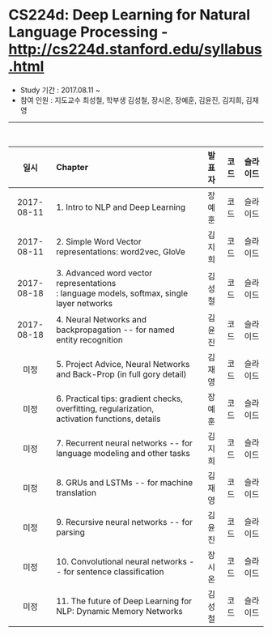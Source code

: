 # CS224d: Deep Learning for Natural Language Processing - http://cs224d.stanford.edu/syllabus.html

- Study 기간 : 2017.08.11 ~
- 참여 인원 : 지도교수 최성철, 학부생 김성철, 장시온, 장예훈, 김윤진, 김지희, 김재영
<hr>
<br>

|     일시     | Chapter                                                                                           | 발표자 |  코드 | 슬라이드 |
| :--------: | :------------------------------------------------------------------------------------------------ | :-: | :-: | :--: |
| 2017-08-11 | 1. Intro to NLP and Deep Learning                                                                 | 장예훈 |  코드 | 슬라이드 |
| 2017-08-11 | 2. Simple Word Vector representations: word2vec, GloVe                                            | 김지희 |  코드 | 슬라이드 |
| 2017-08-18 | 3. Advanced word vector representations<br>: language models, softmax, single layer networks      | 김성철 |  코드 | 슬라이드 |
| 2017-08-18 | 4. Neural Networks and backpropagation -- for named entity recognition                            | 김윤진 |  코드 | 슬라이드 |
|     미정     | 5. Project Advice, Neural Networks and Back-Prop (in full gory detail)                            | 김재영 |  코드 | 슬라이드 |
|     미정     | 6. Practical tips: gradient checks, overfitting, regularization,<br>activation functions, details | 장예훈 |  코드 | 슬라이드 |
|     미정     | 7. Recurrent neural networks -- for language modeling and other tasks                             | 김지희 |  코드 | 슬라이드 |
|     미정     | 8. GRUs and LSTMs -- for machine translation                                                      | 김재영 |  코드 | 슬라이드 |
|     미정     | 9. Recursive neural networks -- for parsing                                                       | 김윤진 |  코드 | 슬라이드 |
|     미정     | 10. Convolutional neural networks -- for sentence classification                                  | 장시온 |  코드 | 슬라이드 |
|     미정     | 11. The future of Deep Learning for NLP: Dynamic Memory Networks                                  | 김성철 |  코드 | 슬라이드 |
